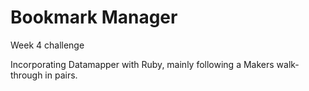 # Bookmark Manager
Week 4 challenge

Incorporating Datamapper with Ruby, mainly following a Makers walk-through in pairs.
